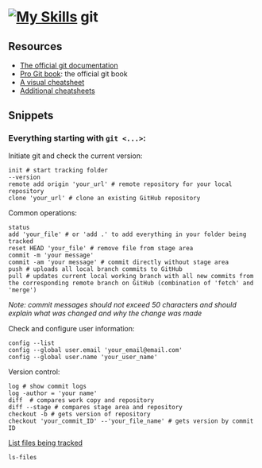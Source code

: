 # [![My Skills](https://skills.thijs.gg/icons?i=git)](https://skills.thijs.gg) git

## Resources
- [The official git documentation](https://git-scm.com/docs)
- [Pro Git book](https://git-scm.com/book/en/v2): the official git book
- [A visual cheatsheet](https://ndpsoftware.com/git-cheatsheet.html#loc=local_repo;)
- [Additional cheatsheets](https://training.github.com/)

## Snippets
### Everything starting with ```git <...>```:

Initiate git and check the current version:
``` shell
init # start tracking folder
--version
remote add origin 'your_url' # remote repository for your local repository
clone 'your_url' # clone an existing GitHub repository
```

Common operations:
```shell
status
add 'your_file' # or 'add .' to add everything in your folder being tracked
reset HEAD 'your_file' # remove file from stage area
commit -m 'your message'
commit -am 'your message' # commit directly without stage area
push # uploads all local branch commits to GitHub
pull # updates current local working branch with all new commits from the corresponding remote branch on GitHub (combination of 'fetch' and 'merge')
```
*Note: commit messages should not exceed 50 characters and should explain what was changed and why the change was made*

Check and configure user information:
```shell
config --list
config --global user.email 'your_email@email.com'
config --global user.name 'your_user_name'
```

Version control:
```shell
log # show commit logs
log -author = 'your name'
diff  # compares work copy and repository
diff --stage # compares stage area and repository 
checkout -b # gets version of repository
checkout 'your_commit_ID' --'your_file_name' # gets version by commit ID
```

[List files being tracked](https://stackoverflow.com/questions/15606955/how-can-i-make-git-show-a-list-of-the-files-that-are-being-tracked)
```
ls-files
```
